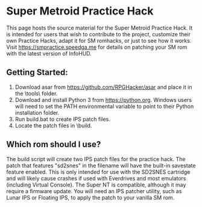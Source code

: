 # Super Metroid Practice Hack

This page hosts the source material for the Super Metroid Practice Hack. It is intended for users that wish to contribute to the project, customize their own Practice Hacks, adapt it for SM romhacks, or just to see how it works. Visit https://smpractice.speedga.me for details on patching your SM rom with the latest version of InfoHUD.

## Getting Started:

1. Download asar from https://github.com/RPGHacker/asar and place it in the \tools\ folder.
2. Download and install Python 3 from https://python.org. Windows users will need to set the PATH environmental variable to point to their Python installation folder.
3. Run build.bat to create IPS patch files.
4. Locate the patch files in \build\.

## Which rom should I use?

The build script will create two IPS patch files for the practice hack. The patch that features "sd2snes" in the filename will have the built-in savestate feature enabled. This is only intended for use with the SD2SNES cartridge and will likely cause crashes if used with Everdrives and most emulators (including Virtual Console). The Super NT is compatible, although it may require a firmware update. You will need an IPS patcher utility, such as Lunar IPS or Floating IPS, to apply the patch to your vanilla SM rom.
